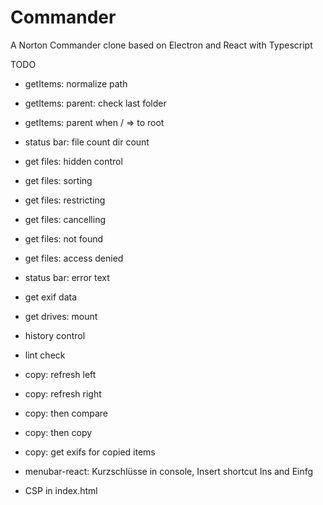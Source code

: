 # Commander
A Norton Commander clone based on Electron and React with Typescript

TODO
* getItems: normalize path 
* getItems: parent: check last folder
* getItems: parent when / => to root
* status bar: file count dir count
* get files: hidden control
* get files: sorting
* get files: restricting
* get files: cancelling
* get files: not found
* get files: access denied
* status bar: error text
* get exif data
* get drives: mount
* history control
* lint check

* copy: refresh left 
* copy: refresh right 
* copy: then compare
* copy: then copy
* copy: get exifs for copied items

* menubar-react: Kurzschlüsse in console, Insert shortcut Ins and Einfg

* CSP in index.html
